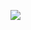 ![](https://github-readme-stats.vercel.app/api?username=hanbings&show_icons=true&hide=contribs,prs&cache_seconds=86400&theme=dark)